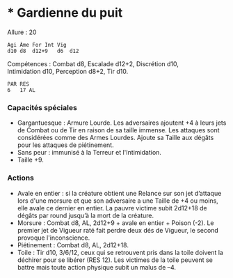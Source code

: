 # * Gardienne du puit

Allure : 20

	Agi	Âme	For	Int	Vig
	d10	d8	d12+9	d6	d12

Compétences : Combat d8, Escalade d12+2, Discrétion d10, Intimidation d10, Perception d8+2, Tir d10.

	PAR	RES
	6	17 AL

### Capacités spéciales
- Gargantuesque : Armure Lourde. Les adversaires ajoutent +4 à leurs jets de Combat ou de Tir en raison de sa taille immense. Les attaques sont considérées comme des Armes Lourdes. Ajoute sa Taille aux dégâts pour les attaques de piétinement.
- Sans peur : immunisé à la Terreur et l'Intimidation.
- Taille +9.

### Actions
- Avale en entier : si la créature obtient une Relance sur son jet d’attaque lors d'une morsure et que son adversaire a une Taille de +4 ou moins, elle avale ce dernier en entier. La pauvre victime subit 2d12+18 de dégâts par round jusqu’à la mort de la créature.
- Morsure : Combat d8, AL, 2d12+9  + avale en entier + Poison (-2). Le premier jet de Vigueur raté fait perdre deux dés de Vigueur, le second provoque l'inconscience.
- Piétinement : Combat d8, AL, 2d12+18. 
- Toile : Tir d10, 3/6/12, ceux qui se retrouvent pris dans la toile doivent la déchirer pour se libérer (RES 12). Les victimes de la toile peuvent se battre mais toute action physique subit un malus de –4.
